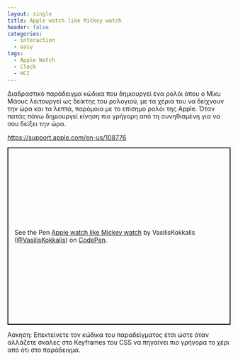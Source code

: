 ```yaml
---
layout: single
title: Apple watch like Mickey watch
header: false
categories:
  - interaction
  - easy
tags:
  - Apple Watch
  - Clock
  - HCI
---
```


Διαδραστικό παράδειγμα κώδικα που δημιουργεί ένα ρολόι όπου ο Μίκυ Μάους λειτουργεί ως δείκτης του ρολογιού,
με τα χέρια του να δείχνουν την ώρα και τα λεπτά, παρόμοια με το επίσημο ρολόι της Apple. Όταν πατάς πάνω δημιουργεί κίνηση πιο γρήγορη από τη συνηθισμένη 
για να σου δείξει την ώρα. 

https://support.apple.com/en-us/108776

<p class="codepen" data-height="400" data-theme-id="light" data-default-tab="result" data-slug-hash="NPPvoLy" data-user="VasilisKokkalis" style="height: 400px; box-sizing: border-box; display: flex; align-items: center; justify-content: center; border: 2px solid; margin: 1em 0; padding: 1em;" data-pen-title="Apple watch like Mickey watch">
  <span>See the Pen <a href="https://codepen.io/VasilisKokkalis/pen/NPPvoLy">
  Apple watch like Mickey watch</a> by VasilisKokkalis (<a href="https://codepen.io/VasilisKokkalis">@VasilisKokkalis</a>)
  on <a href="https://codepen.io">CodePen</a>.
  </span>
</p>

<script async src="https://cpwebassets.codepen.io/assets/embed/ei.js"></script>



Ασκηση: Επεκτείνετε τον κώδικα του παραδείγματος έτσι ώστε όταν αλλάζετε σκάλες στο Keyframes του CSS να πηγαίνει πιο γρήγορα το χέρι από ότι στο παράδειγμα.
